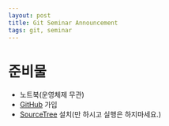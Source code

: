 ```yaml
---
layout: post
title: Git Seminar Announcement
tags: git, seminar
---
```

# 준비물

- 노트북(운영체제 무관)
- [GitHub](https://github.com/) 가입
- [SourceTree](http://www.sourcetreeapp.com/) 설치(만 하시고 실행은 하지마세요.)